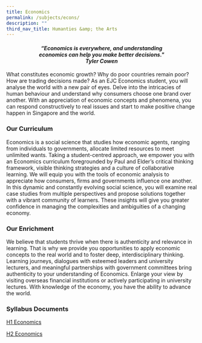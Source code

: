 ```yaml
---
title: Economics
permalink: /subjects/econs/
description: ""
third_nav_title: Humanties &amp; the Arts
---
```

<center><h4><em>“Economics is everywhere, and understanding<br>economics can help you make better decisions."<br><b>Tyler Cowen</b></em></h4></center>

What constitutes economic growth? Why do poor countries remain poor? How are trading decisions made? As an EJC Economics student, you will analyse the world with a new pair of eyes. Delve into the intricacies of human behaviour and understand why consumers choose one brand over another. With an appreciation of economic concepts and phenomena, you can respond constructively to real issues and start to make positive change happen in Singapore and the world.

### Our Curriculum

Economics is a social science that studies how economic agents, ranging from individuals to governments, allocate limited resources to meet unlimited wants. Taking a student-centred approach, we empower you with an Economics curriculum foregrounded by Paul and Elder’s critical thinking framework, visible thinking strategies and a culture of collaborative learning. We will equip you with the tools of economic analysis to appreciate how consumers, firms and governments influence one another. In this dynamic and constantly evolving social science, you will examine real case studies from multiple perspectives and propose solutions together with a vibrant community of learners. These insights will give you greater confidence in managing the complexities and ambiguities of a changing economy.

### Our Enrichment

We believe that students thrive when there is authenticity and relevance in learning. That is why we provide you opportunities to apply economic concepts to the real world and to foster deep, interdisciplinary thinking. Learning journeys, dialogues with esteemed leaders and university lecturers, and meaningful partnerships with government committees bring authenticity to your understanding of Economics. Enlarge your view by visiting overseas financial institutions or actively participating in university lectures. With knowledge of the economy, you have the ability to advance the world.

### Syllabus Documents

[H1 Economics](https://www.seab.gov.sg/docs/default-source/national-examinations/syllabus/alevel/2024syllabus/8843_y24_sy.pdf)


[H2 Economics](https://www.seab.gov.sg/docs/default-source/national-examinations/syllabus/alevel/2024syllabus/9570_y24_sy.pdf)
